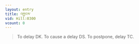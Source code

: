 ```yaml
---
layout: entry
title: འགྱངས་
vid: Hill:0300
vcount: 0
---
```

> To delay DK\. To cause a delay DS\. To postpone, delay TC\.


